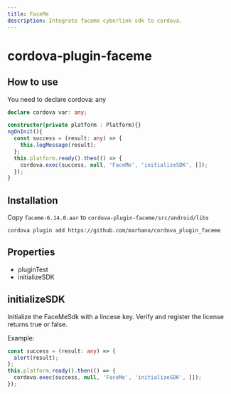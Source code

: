 ```yaml
---
title: FaceMe
description: Integrate faceme cyberlink sdk to cordova.
---
```

<!--
# license: Licensed to the Apache Software Foundation (ASF) under one
#         or more contributor license agreements.  See the NOTICE file
#         distributed with this work for additional information
#         regarding copyright ownership.  The ASF licenses this file
#         to you under the Apache License, Version 2.0 (the
#         "License"); you may not use this file except in compliance
#         with the License.  You may obtain a copy of the License at
#
#           http://www.apache.org/licenses/LICENSE-2.0
#
#         Unless required by applicable law or agreed to in writing,
#         software distributed under the License is distributed on an
#         "AS IS" BASIS, WITHOUT WARRANTIES OR CONDITIONS OF ANY
#         KIND, either express or implied.  See the License for the
#         specific language governing permissions and limitations
#         under the License.
-->

# cordova-plugin-faceme

<!-- [![Android Testsuite](https://github.com/apache/cordova-plugin-device/actions/workflows/android.yml/badge.svg)](https://github.com/apache/cordova-plugin-device/actions/workflows/android.yml) [![Chrome Testsuite](https://github.com/apache/cordova-plugin-device/actions/workflows/chrome.yml/badge.svg)](https://github.com/apache/cordova-plugin-device/actions/workflows/chrome.yml) [![iOS Testsuite](https://github.com/apache/cordova-plugin-device/actions/workflows/ios.yml/badge.svg)](https://github.com/apache/cordova-plugin-device/actions/workflows/ios.yml) [![Lint Test](https://github.com/apache/cordova-plugin-device/actions/workflows/lint.yml/badge.svg)](https://github.com/apache/cordova-plugin-device/actions/workflows/lint.yml) -->

## How to use
You need to declare cordova: any

```ts
declare cordova var: any;

constructor(private platform : Platform){}
ngOnInit(){
  const success = (result: any) => {
    this.logMessage(result);
  };
  this.platform.ready().then(() => {
    cordova.exec(success, null, 'FaceMe', 'initializeSDK', []);
  });
}
```

## Installation

Copy `faceme-6.14.0.aar` to `cordova-plugin-faceme/src/android/libs`

    cordova plugin add https://github.com/marhano/cordova_plugin_faceme
    

## Properties

- pluginTest
- initializeSDK

## initializeSDK

Initialize the FaceMeSdk with a lincese key. Verify and register the license returns true or false.

Example:

```ts
const success = (result: any) => {
  alert(result);
};
this.platform.ready().then(() => {
  cordova.exec(success, null, 'FaceMe', 'initializeSDK', []);
});
```
